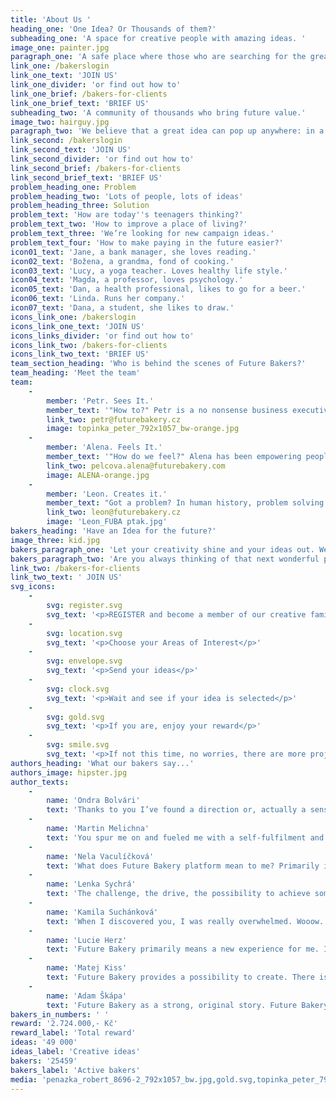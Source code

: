 ```yaml
---
title: 'About Us '
heading_one: 'One Idea? Or Thousands of them?'
subheading_one: 'A space for creative people with amazing ideas. '
image_one: painter.jpg
paragraph_one: 'A safe place where those who are searching for the great idea meet with the ones that have them. And where they have access not just to one amazing idea, but to several of them. A place, where idea creators – BAKERS - get rewarded if their idea is selected by the client. We are a constantly growing group of bakers and creative thinkers. We believe it is important to provide a space for ideas and wonderful creations. We wish to give everybody a chance to contribute and believe the more idea makers we have, the further we get.'
link_one: /bakerslogin
link_one_text: 'JOIN US'
link_one_divider: 'or find out how to'
link_one_brief: /bakers-for-clients
link_one_brief_text: 'BRIEF US'
subheading_two: 'A community of thousands who bring future value.'
image_two: hairguy.jpg
paragraph_two: 'We believe that a great idea can pop up anywhere: in a bar, during a wonderfully peaceful weekend, while running, before going to bed, while chatting with your loved one, from a student, retiree or stay-at-home mom or dad.'
link_second: /bakerslogin
link_second_text: 'JOIN US'
link_second_divider: 'or find out how to'
link_second_brief: /bakers-for-clients
link_second_brief_text: 'BRIEF US'
problem_heading_one: Problem
problem_heading_two: 'Lots of people, lots of ideas'
problem_heading_three: Solution
problem_text: 'How are today''s teenagers thinking?'
problem_text_two: 'How to improve a place of living?'
problem_text_three: 'We’re looking for new campaign ideas.'
problem_text_four: 'How to make paying in the future easier?'
icon01_text: 'Jane, a bank manager, she loves reading.'
icon02_text: 'Božena, a grandma, fond of cooking.'
icon03_text: 'Lucy, a yoga teacher. Loves healthy life style.'
icon04_text: 'Magda, a professor, loves psychology.'
icon05_text: 'Dan, a health professional, likes to go for a beer.'
icon06_text: 'Linda. Runs her company.'
icon07_text: 'Dana, a student, she likes to draw.'
icons_link_one: /bakerslogin
icons_link_one_text: 'JOIN US'
icons_links_divider: 'or find out how to'
icons_link_two: /bakers-for-clients
icons_link_two_text: 'BRIEF US'
team_section_heading: 'Who is behind the scenes of Future Bakers?'
team_heading: 'Meet the team'
team:
    -
        member: 'Petr. Sees It.'
        member_text: '"How to?" Petr is a no nonsense business executive and practitioner, always on the lookout for growth. Persistently focusing on the how to, the way to achieve growth, expanding, capturing new markets and moving brands to the next level. For over thirty years, 45+ categories, from local businesses to major multinationals, from capturing new markets for chewing gums to creating political superstars. The combination of holding executive positions in Europe and North America, combined with his lifelong love of Asia, brings clients access to a unique blend of globality, bushcraft practicality, academic theory and university of life acumen. With a knack for human behaviour combined with his skill of seeing business potential, his area of expertise is new markets formation. He notices early shifts in consumer attitude patterns, sensing changing needs, setting apart fads and robust trends, and observes the creation of societal, cultural themes, topics and meanings.'
        link_two: petr@futurebakery.cz
        image: topinka_peter_792x1057_bw-orange.jpg
    -
        member: 'Alena. Feels It.'
        member_text: '"How do we feel?" Alena has been empowering people throughout her business career by making them feel as a part of a big family, on a mission, with a purpose. She is a care taker, a we first-you second-me last team player, a selfless motivator, a pusher and puller, based on what people need or what makes them stronger in their roles. Turned corporate cultures into belonging emplying her natural gift and talent of a family creator, a herdsgirl, a flocker, a crowd carer, a swarm guard, caring how people feel, what they need, how can she help. A median mix of European North and South, whatever job position in business she started, she has always ended organising - the North talent - people - the South talent. She formed them into teams and further even into one family, with a purpose and a sense of belonging. She holds several positions, all having to do with running the family. A pretty big family with over tens of thousands of siblings, relatives, connected family members. All having to feel as a part. All having a different role, personality, talent and gift. All contributing differently, at different times, at different tasks.'
        link_two: pelcova.alena@futurebakery.com
        image: ALENA-orange.jpg
    -
        member: 'Leon. Creates it.'
        member_text: "Got a problem? In human history, problem solving has always been one of the greatest sources of creativity. And the bigger the problem, the greater the creativity. \LLeon spent the last thirty years looking for answers to business problems, big and small.  Answers that combine the logic of strategy with the magic of creative thinking. Answers that help brands become part of our lives, find their place in everyday rituals and popular culture. \r\nThrough his long career, across many local and international brands, the key to success has always been the same. A firm believe in the power of an idea, deeply rooted in the human truth. An idea so strong, it can change our behaviour, take any shape or form and last longer, than your average marketing manager."
        link_two: leon@futurebakery.cz
        image: 'Leon_FUBA ptak.jpg'
bakers_heading: 'Have an Idea for the future?'
image_three: kid.jpg
bakers_paragraph_one: 'Let your creativity shine and your ideas out. We will have an abundance of great projects, that will inspire you. Help us solve them!! Have fun with it!'
bakers_paragraph_two: 'Are you always thinking of that next wonderful product or are you passionate about creativity, writing or digital design? Or you just love sharing your opinion.'
link_two: /bakers-for-clients
link_two_text: ' JOIN US'
svg_icons:
    -
        svg: register.svg
        svg_text: '<p>REGISTER and become a member of our creative family</p>'
    -
        svg: location.svg
        svg_text: '<p>Choose your Areas of Interest</p>'
    -
        svg: envelope.svg
        svg_text: '<p>Send your ideas</p>'
    -
        svg: clock.svg
        svg_text: '<p>Wait and see if your idea is selected</p>'
    -
        svg: gold.svg
        svg_text: '<p>If you are, enjoy your reward</p>'
    -
        svg: smile.svg
        svg_text: '<p>If not this time, no worries, there are more projects to come</p>'
authors_heading: 'What our bakers say...'
authors_image: hipster.jpg
author_texts:
    -
        name: 'Ondra Bolvári'
        text: 'Thanks to you I’ve found a direction or, actually a sense of my life. Because I did not know for long what I might be interested in… and then you came and taught me to freely put my ideas on paper and surprisingly, they caught someone’s attention. So even though I graduated from IT school, I plunged myself into online marketing where I found myself. Now I manage my e-shop and do the marketing around and this is where I got purely thanks to Future Bakery. It would never come to my mind to be interested in that sphere because I did not now it then.'
    -
        name: 'Martin Melichna'
        text: 'You spur me on and fueled me with a self-fulfilment and joy from picking the sweetest and juiciest fruits when my ideas were selected as the winning ones. Future Bakery literally catapulted me into much more competitive spheres and levels than I had ever been.'
    -
        name: 'Nela Vaculíčková'
        text: 'What does Future Bakery platform mean to me? Primarily it’s a heart matter. It’s a passion. It’s a joy. It’s moment when I can influence the world around me. It’s my Future Bakery.'
    -
        name: 'Lenka Sychrá'
        text: 'The challenge, the drive, the possibility to achieve something and check I can do it (or not). The possibility to spin my brain into full speed (?) and, moreover, the chance to get a reward. Thanks to you I can experience an interesting state of mind and a lot of emotions: curiosity, sometimes reluctance, but most of the time enthusiasm when I read a new project brief. Then comes an intensive thinking, creativity, idea check and the joy that I managed to accomplish the work. And the best about it is when I finally win, then I am overwhelmed by extreme happiness.'
    -
        name: 'Kamila Suchánková'
        text: 'When I discovered you, I was really overwhelmed. Wooow. Finally there is something new and really creative for all of us. It doesn’t matter if you are a student, designer, a shop assistant or a lawyer. Each one of us can in this country can co-create. For me this is great. In my leisure time I can go to Future Bakery pages, release my fantasy and relax from everyday routine. At the same time, there is a healthy competition and excitement whether my idea is the right one. I simply feel to be a part of a great team.'
    -
        name: 'Lucie Herz'
        text: 'Future Bakery primarily means a new experience for me. It proved to me that everybody can succeed (if they are not discouraged by not winning immediately). The portfolio of Clients is really wide. Coming up with ideas is both fun and challenge as I do not work in this branch.'
    -
        name: 'Matej Kiss'
        text: 'Future Bakery provides a possibility to create. There is a lot of techniques and mobile applications for improving your creativity, but your page offers real projects from real life and provides real rewards. And it’s not only about coming up with advertising campaigns. Projects like how to improve interior of a new model of Fiat to reflect a real need for women, or how to make use of velcro that can hold several kilograms or how to use a chip for contactless payments - it is also a technical issue.'
    -
        name: 'Adam Škápa'
        text: 'Future Bakery as a strong, original story. Future Bakery is a mediator, visionary, monk, guru, teacher, master, lover, sex, wild passion as well as a game with clear rules… crime and punishment, feast and work, entertainment, euphoria as well as hard work or tears, winning and losing, lover and friend…. Future Bakery is a laboratory of positive emotions, of inner challenge, it’s an alchymist. Future Bakery is primarily a strong original positive story! Future Bakery clearly and sensitively sets cooperation rules for everybody and clarifies mutual orientation. There is no discrimination or limits to your fantasy, motivation is the main aspect which Future Bakery uses phenomenally. And there is a feedback and final evaluation.'
bakers_in_numbers: ' '
reward: '2.724.000,- Kč'
reward_label: 'Total reward'
ideas: '49 000'
ideas_label: 'Creative ideas'
bakers: '25459'
bakers_label: 'Active bakers'
media: 'penazka_robert_8696-2_792x1057_bw.jpg,gold.svg,topinka_peter_792x1057_bw-orange.jpg,register.svg,clock.svg,penazka_robert_8696-2_792x1057.jpg,hairguy.jpg,braun_alex_792x1057_bw-orange.jpg,topinka_peter_8744-2_792x1057.jpg,painter.jpg,smile.svg,kid.jpg,bw_pelcova.jpg,penazka_robert_792x1057_bw-orange.jpg,ALENA-orange.jpg,topinka_peter_8744-2_792x1057_bw.jpg,envelope.svg,hipster.jpg,location.svg,pelcova.jpg,Leon 3.jpg'
---
```


